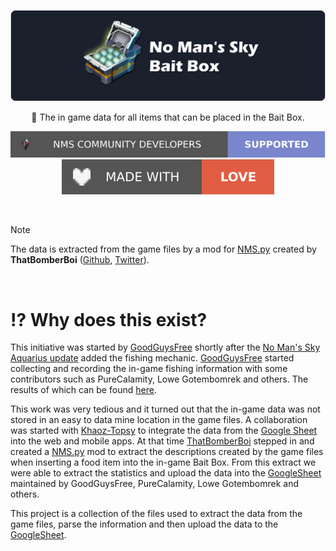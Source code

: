 <div align="center">

  ![header](./.github/img/GithubHeader.png)
  
  🎣 The in game data for all items that can be placed in the Bait Box.

  [![Supported by the No Man's Sky Community Developers & Designers](https://raw.githubusercontent.com/NMSCD/About/master/badge/purple-ftb.svg)][nmscd] <br />
  ![madeWithLove](./.github/img/made-with-love.svg)

</div>

<br />

> [!NOTE]
> The data is extracted from the game files by a mod for [NMS.py][nmspy] created by **ThatBomberBoi** ([Github][ThatBomberBoiGithub], [Twitter][ThatBomberBoiTwitter]).

<br />

# ⁉ Why does this exist?
This initiative was started by [GoodGuysFree][GoodGuysFreeTwitter] shortly after the [No Man's Sky Aquarius update][nmsAquariusUpdate] added the fishing mechanic. [GoodGuysFree][GoodGuysFreeTwitter] started collecting and recording the in-game fishing information with some contributors such as PureCalamity, Lowe Gotembomrek and others. The results of which can be found [here][ggfGoogleSheet].

This work was very tedious and it turned out that the in-game data was not stored in an easy to data mine location in the game files. A collaboration was started with [Khaoz-Topsy][KhaozTopsyGithub] to integrate the data from the [Google Sheet][ggfGoogleSheet] into the web and mobile apps. At that time [ThatBomberBoi][ThatBomberBoiTwitter] stepped in and created a [NMS.py][nmspy] mod to extract the descriptions created by the game files when inserting a food item into the in-game Bait Box. From this extract we were able to extract the statistics and upload the data into the [GoogleSheet][ggfGoogleSheet] maintained by GoodGuysFree, PureCalamity, Lowe Gotembomrek and others.

This project is a collection of the files used to extract the data from the game files, parse the information and then upload the data to the [GoogleSheet][ggfGoogleSheet].

<br />

<!-- Links used in the page -->

[nmscd]: https://github.com/NMSCD?ref=NMSCDBaitBox
[ThatBomberBoiGithub]: https://github.com/ThatBomberBoi?ref=NMSCDBaitBox
[ThatBomberBoiTwitter]: https://twitter.com/bomber_that?ref=NMSCDBaitBox
[KhaozTopsyGithub]: https://github.com/Khaoz-Topsy?ref=NMSCDBaitBox
[GoodGuysFreeTwitter]: https://twitter.com/GoodGuysFree?ref=NMSCDBaitBox
[nmsAquariusUpdate]: https://www.nomanssky.com/2024/09/aquarius-update/?ref=NMSCDBaitBox
[nmspy]: https://github.com/monkeyman192/NMS.py?ref=NMSCDBaitBox
[ggfGoogleSheet]: https://docs.google.com/spreadsheets/d/1x9LFIzRIFG8B17wQqDNaD77atbtVtq9YK_PsbIJasiY